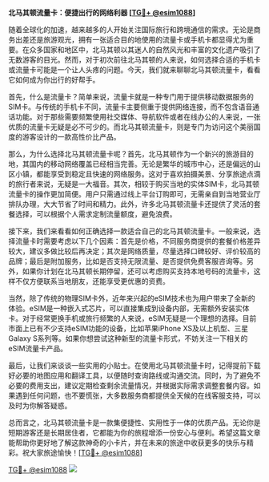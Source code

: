 **北马其顿流量卡：便捷出行的网络利器 [[TG💪+ @esim1088](https://t.me/s/esim1088)]**

随着全球化的加速，越来越多的人开始关注国际旅行和跨境通信的需求。无论是商务出差还是旅游观光，拥有一张适合目的地使用的流量卡或手机卡都显得尤为重要。在众多国家和地区中，北马其顿以其迷人的自然风光和丰富的文化遗产吸引了无数游客的目光。然而，对于初次前往北马其顿的人来说，如何选择合适的手机卡或流量卡可能是一个让人头疼的问题。今天，我们就来聊聊北马其顿流量卡，看看它如何成为你出行的好帮手。

首先，什么是流量卡？简单来说，流量卡就是一种专门用于提供移动数据服务的SIM卡。与传统的手机卡不同，流量卡主要侧重于提供网络连接，而不包含语音通话功能。对于那些需要频繁使用社交媒体、导航软件或者在线办公的人来说，一张优质的流量卡无疑是必不可少的。而北马其顿流量卡，则是专门为访问这个美丽国度的游客设计的一款高性价比产品。

那么，为什么选择北马其顿流量卡呢？首先，北马其顿作为一个新兴的旅游目的地，其国内的移动网络覆盖已经相当完善。无论是繁华的城市中心，还是偏远的山区小镇，都能享受到稳定且快速的网络服务。这对于喜欢拍摄美景、分享旅途点滴的旅行者来说，无疑是一大福音。其次，相较于购买当地的实体SIM卡，北马其顿流量卡的操作更加简便。用户只需通过线上平台订购即可，无需亲自到当地营业厅排队办理，大大节省了时间和精力。此外，许多北马其顿流量卡还提供了灵活的套餐选择，可以根据个人需求定制流量额度，避免浪费。

接下来，我们来看看如何正确选择一款适合自己的北马其顿流量卡。一般来说，选择流量卡时需要考虑以下几个因素：首先是价格，不同服务商提供的套餐价格差异较大，建议多做比较后再决定；其次是网络质量，尽量选择口碑较好、评价较高的品牌；最后是附加服务，比如是否支持无限流量、是否提供免费客服咨询等。另外，如果你计划在北马其顿长期停留，还可以考虑购买支持本地号码的流量卡，这样不仅方便联系当地朋友，还能享受更优惠的资费。

当然，除了传统的物理SIM卡外，近年来兴起的eSIM技术也为用户带来了全新的体验。eSIM是一种嵌入式芯片，可以直接集成到设备内部，无需额外安装实体卡。对于经常更换手机或旅行频繁的人来说，eSIM无疑是一个理想的选择。目前市面上已有不少支持eSIM功能的设备，比如苹果iPhone XS及以上机型、三星Galaxy S系列等。如果你想尝试这种新型的流量卡形式，不妨关注一下相关的eSIM流量卡产品。

最后，让我们来谈谈一些实用的小贴士。在使用北马其顿流量卡时，记得提前下载好必要的地图应用和翻译工具，以便随时查询路线或沟通交流。同时，为了避免不必要的费用支出，建议定期检查剩余流量情况，并根据实际需求调整套餐内容。如果遇到任何问题，也不要慌张，大多数服务商都提供全天候的在线客服支持，可以及时为你解答疑惑。

总而言之，北马其顿流量卡是一款集便捷性、实用性于一体的优质产品。无论你是短期游客还是长期居住者，它都能为你的旅程增添一份安心与便利。希望这篇文章能帮助你更好地了解这款神奇的小卡片，并在未来的旅途中收获更多的快乐与精彩。祝大家旅途愉快！[[TG💪+ @esim1088](https://t.me/s/esim1088)]

[TG💪+ @esim1088](https://t.me/s/esim1088) ![](https://i.postimg.cc/4NQfJmqS/Snipaste-2025-05-13-00-14-12.png)